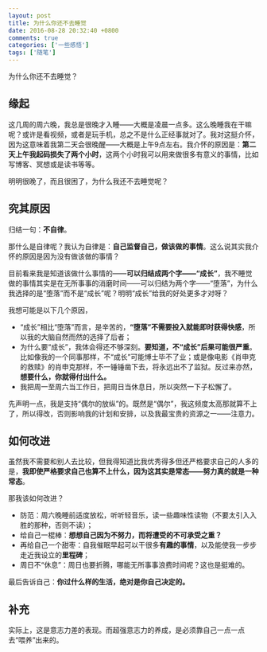 ```yaml
---
layout: post
title: 为什么你还不去睡觉
date: 2016-08-28 20:32:40 +0800
comments: true
categories: ['一些感悟']
tags: ['随笔']
---
```


为什么你还不去睡觉？

<!--more-->

## 缘起

这几周的周六晚，我总是很晚才入睡——大概是凌晨一点多。这么晚睡我在干嘛呢？或许是看视频，或者是玩手机，总之不是什么正经事就对了。我对这挺介怀，因为这意味着我第二天会很晚醒——大概是上午9点左右。我介怀的原因是：**第二天上午我起码损失了两个小时**，这两个小时我可以用来做很多有意义的事情，比如写博客、冥想或是读书等等。

明明很晚了，而且很困了，为什么我还不去睡觉呢？

## 究其原因

归结一句：**不自律**。

那什么是自律呢？我认为自律是：**自己监督自己，做该做的事情**。这么说其实我介怀的原因是因为没有做该做的事情？

目前看来我是知道该做什么事情的——**可以归结成两个字——“成长”**，我不睡觉做的事情其实是在无所事事的消磨时间——可以归结为两个字——“堕落”，为什么我选择的是“堕落”而不是“成长”呢？明明“成长”给我的好处更多才对呀？

我想可能是以下几个原因，

- “成长”相比“堕落”而言，是辛苦的，**“堕落”不需要投入就能即时获得快感**，所以我的大脑自然而然的选择了后者；
- 为什么要“成长”，我体会得还不够深刻。**要知道，不“成长”后果可能很严重**。比如像我的一个同事那样，不“成长”可能博士毕不了业；或是像电影《肖申克的救赎》的肖申克那样，不一锤锤凿下去，将永远出不了监狱。反过来亦然，**想要什么，你就得付出什么。**
- 我把周一至周六当工作日，把周日当休息日，所以突然一下子松懈了。

先声明一点，我是支持“偶尔的放纵”的。既然是“偶尔”，我这频度太高那就算不上了，所以得改，否则影响我的计划和安排，以及我最宝贵的资源之一——注意力。

## 如何改进

虽然我不需要和别人去比较，但我得知道比我优秀得多但还严格要求自己的人多的是，**我即使严格要求自己也算不上什么，因为这其实是常态——努力真的就是一种常态**。

那我该如何改进？

- 防范：周六晚睡前适度放松，听听轻音乐，读一些趣味性读物（不要太引入入胜的那种，否则不读）；
- 给自己一棍棒：**想想自己因为不努力，而将遭受的不可承受之重？**
- 再给自己一个甜枣：自我催眠早起可以干很多**有趣的事情**，以及能使我一步步走近我设立的**里程碑**；
- 周日不“休息”：周日也要折腾，哪能无所事事浪费时间呢？这也是挺难的。

最后告诉自己：**你过什么样的生活，绝对是你自己决定的。**

## 补充

实际上，这是意志力差的表现。而超强意志力的养成，是必须靠自己一点一点去“喂养”出来的。